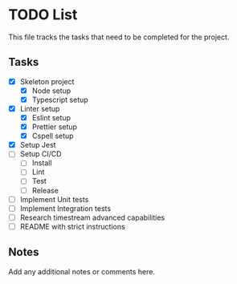 # TODO List

This file tracks the tasks that need to be completed for the project.

## Tasks

- [x] Skeleton project
  - [x] Node setup
  - [x] Typescript setup
- [x] Linter setup
  - [x] Eslint setup
  - [x] Prettier setup
  - [x] Cspell setup
- [x] Setup Jest
- [ ] Setup CI/CD
  - [ ] Install
  - [ ] Lint
  - [ ] Test
  - [ ] Release
- [ ] Implement Unit tests
- [ ] Implement Integration tests
- [ ] Research timestream advanced capabilities
- [ ] README with strict instructions

## Notes

Add any additional notes or comments here.


